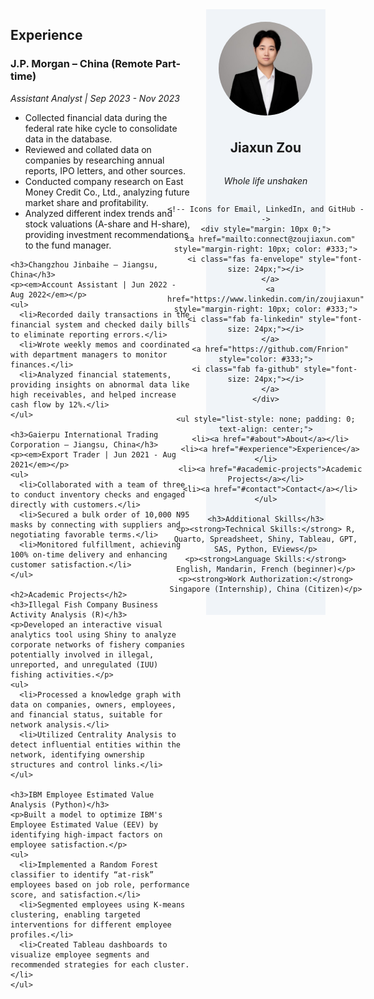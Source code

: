 <style>
  h1 {
    display: none;
  }
</style>

<!-- Include Font Awesome for icons -->
<link rel="stylesheet" href="https://cdnjs.cloudflare.com/ajax/libs/font-awesome/6.0.0-beta3/css/all.min.css">

<div style="display: flex; align-items: flex-start;">

  <!-- Main Content Section -->
  <div style="width: 70%; padding-right: 20px;">
    <h2>Experience</h2>
    <h3>J.P. Morgan – China (Remote Part-time)</h3>
    <p><em>Assistant Analyst | Sep 2023 - Nov 2023</em></p>
    <ul>
      <li>Collected financial data during the federal rate hike cycle to consolidate data in the database.</li>
      <li>Reviewed and collated data on companies by researching annual reports, IPO letters, and other sources.</li>
      <li>Conducted company research on East Money Credit Co., Ltd., analyzing future market share and profitability.</li>
      <li>Analyzed different index trends and stock valuations (A-share and H-share), providing investment recommendations to the fund manager.</li>
    </ul>

    <h3>Changzhou Jinbaihe – Jiangsu, China</h3>
    <p><em>Account Assistant | Jun 2022 - Aug 2022</em></p>
    <ul>
      <li>Recorded daily transactions in the financial system and checked daily bills to eliminate reporting errors.</li>
      <li>Wrote weekly memos and coordinated with department managers to monitor finances.</li>
      <li>Analyzed financial statements, providing insights on abnormal data like high receivables, and helped increase cash flow by 12%.</li>
    </ul>

    <h3>Gaierpu International Trading Corporation – Jiangsu, China</h3>
    <p><em>Export Trader | Jun 2021 - Aug 2021</em></p>
    <ul>
      <li>Collaborated with a team of three to conduct inventory checks and engaged directly with customers.</li>
      <li>Secured a bulk order of 10,000 N95 masks by connecting with suppliers and negotiating favorable terms.</li>
      <li>Monitored fulfillment, achieving 100% on-time delivery and enhancing customer satisfaction.</li>
    </ul>

    <h2>Academic Projects</h2>
    <h3>Illegal Fish Company Business Activity Analysis (R)</h3>
    <p>Developed an interactive visual analytics tool using Shiny to analyze corporate networks of fishery companies potentially involved in illegal, unreported, and unregulated (IUU) fishing activities.</p>
    <ul>
      <li>Processed a knowledge graph with data on companies, owners, employees, and financial status, suitable for network analysis.</li>
      <li>Utilized Centrality Analysis to detect influential entities within the network, identifying ownership structures and control links.</li>
    </ul>

    <h3>IBM Employee Estimated Value Analysis (Python)</h3>
    <p>Built a model to optimize IBM's Employee Estimated Value (EEV) by identifying high-impact factors on employee satisfaction.</p>
    <ul>
      <li>Implemented a Random Forest classifier to identify “at-risk” employees based on job role, performance score, and satisfaction.</li>
      <li>Segmented employees using K-means clustering, enabling targeted interventions for different employee profiles.</li>
      <li>Created Tableau dashboards to visualize employee segments and recommended strategies for each cluster.</li>
    </ul>
  </div>

  <!-- Sidebar Section with Centered Content and Icons -->
  <div style="width: 30%; background-color: #f0f4f8; padding: 20px; text-align: center; display: flex; flex-direction: column; align-items: center;">
    <img src="profile.jpg" width="150px" alt="Profile Picture" style="border-radius: 50%; margin-bottom: 10px;">
    <h2>Jiaxun Zou</h2>
    <p><em>Whole life unshaken</em></p>

    <!-- Icons for Email, LinkedIn, and GitHub -->
    <div style="margin: 10px 0;">
      <a href="mailto:connect@zoujiaxun.com" style="margin-right: 10px; color: #333;">
        <i class="fas fa-envelope" style="font-size: 24px;"></i>
      </a>
      <a href="https://www.linkedin.com/in/zoujiaxun" style="margin-right: 10px; color: #333;">
        <i class="fab fa-linkedin" style="font-size: 24px;"></i>
      </a>
      <a href="https://github.com/Fnrion" style="color: #333;">
        <i class="fab fa-github" style="font-size: 24px;"></i>
      </a>
    </div>

    <ul style="list-style: none; padding: 0; text-align: center;">
      <li><a href="#about">About</a></li>
      <li><a href="#experience">Experience</a></li>
      <li><a href="#academic-projects">Academic Projects</a></li>
      <li><a href="#contact">Contact</a></li>
    </ul>

    <h3>Additional Skills</h3>
    <p><strong>Technical Skills:</strong> R, Quarto, Spreadsheet, Shiny, Tableau, GPT, SAS, Python, EViews</p>
    <p><strong>Language Skills:</strong> English, Mandarin, French (beginner)</p>
    <p><strong>Work Authorization:</strong> Singapore (Internship), China (Citizen)</p>
  </div>
</div>